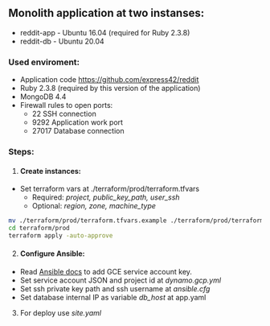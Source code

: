 ## Monolith application at two instanses:
- reddit-app - Ubuntu 16.04 (required for Ruby 2.3.8)
- reddit-db  - Ubuntu 20.04

### Used enviroment:
* Application code https://github.com/express42/reddit
* Ruby 2.3.8 (required by this version of the application)
* MongoDB 4.4
* Firewall rules to open ports:
  - 22     SSH connection
  - 9292   Application work port
  - 27017  Database connection

### Steps:

1. #### Create instances:
  - Set terraform vars at ./terraform/prod/terraform.tfvars
    - Required: *project, public_key_path, user_ssh*
    - Optional: *region, zone, machine_type*

```bash
mv ./terraform/prod/terraform.tfvars.example ./terraform/prod/terraform.tfvars
cd terraform/prod
terraform apply -auto-approve
```

2. #### Configure Ansible:
  - Read [Ansible docs](https://docs.ansible.com/ansible/latest/scenario_guides/guide_gce.html) to add GCE service account key.
  - Set service account JSON and project id at *dynamo.gcp.yml*
  - Set ssh private key path and ssh username at *ansible.cfg*
  - Set database internal IP as variable *db_host* at app.yaml 

3. For deploy use *site.yaml* 